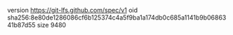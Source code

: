 version https://git-lfs.github.com/spec/v1
oid sha256:8e80de1286086cf6b125374c4a5f9ba1a174db0c685a1141b9b0686341b87d55
size 9480
